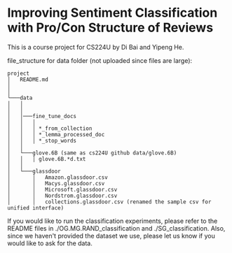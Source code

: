 # Improving Sentiment Classification with Pro/Con Structure of Reviews
This is a course project for CS224U by Di Bai and Yipeng He.

file_structure for data folder (not uploaded since files are large):
```
project
│   README.md
│
│
└───data
│   │
│   │
│   │───fine_tune_docs
│   │   │
│   │   │ *_from_collection
│   │   │ *_lemma_processed_doc
│   │   │ *_stop_words
│   │
│   └───glove.6B (same as cs224U github data/glove.6B)
│   │   │ glove.6B.*d.txt
│   │
│   └───glassdoor
│       │   Amazon.glassdoor.csv
│       │   Macys.glassdoor.csv
│       │   Microsoft.glassdoor.csv
│       │   Nordstrom.glassdoor.csv
│       │   collections.glassdoor.csv (renamed the sample csv for unified interface)

```

If you would like to run the classification experiments, please refer to the README files in ./OG.MG.RAND_classification and ./SG_classification. Also, since we haven't provided the dataset we use, please let us know if you would like to ask for the data.
